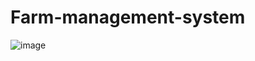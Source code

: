 # Farm-management-system


![image](https://user-images.githubusercontent.com/114935940/232829397-bf034bc6-801f-452a-a8d3-9d4e6b5631d7.png)
